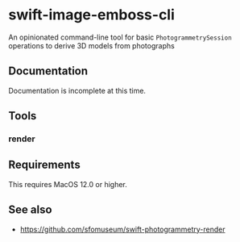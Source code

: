 # swift-image-emboss-cli

An opinionated command-line tool for basic `PhotogrammetrySession` operations to derive 3D models from photographs

## Documentation

Documentation is incomplete at this time.

## Tools

### render


## Requirements

This requires MacOS 12.0 or higher.

## See also

* https://github.com/sfomuseum/swift-photogrammetry-render
